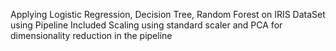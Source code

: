 Applying Logistic Regression, Decision Tree, Random Forest on IRIS DataSet using Pipeline
Included Scaling using standard scaler and PCA for dimensionality reduction in the pipeline
